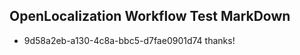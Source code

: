 ## OpenLocalization Workflow Test MarkDown
* 9d58a2eb-a130-4c8a-bbc5-d7fae0901d74 thanks!

<!--HONumber=Jul16_HO5-->


